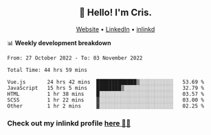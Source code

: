 
<h2 align="center">👋 Hello! I'm Cris.</h2>
<p align="center">
  <a href="https://www.criscunas.dev">Website</a> •
  <a href="https://www.linkedin.com/in/cristophercunas/">LinkedIn</a> •
  <a href="https://www.inlinkd.app">inlinkd</a>
  
</p>


📊 **Weekly development breakdown**
<!--START_SECTION:waka-->

```text
From: 27 October 2022 - To: 03 November 2022

Total Time: 44 hrs 59 mins

Vue.js       24 hrs 42 mins  █████████████▒░░░░░░░░░░░   53.69 %
JavaScript   15 hrs 5 mins   ████████▒░░░░░░░░░░░░░░░░   32.79 %
HTML         1 hr 38 mins    █░░░░░░░░░░░░░░░░░░░░░░░░   03.57 %
SCSS         1 hr 22 mins    ▓░░░░░░░░░░░░░░░░░░░░░░░░   03.00 %
Other        1 hr 2 mins     ▓░░░░░░░░░░░░░░░░░░░░░░░░   02.25 %
```

<!--END_SECTION:waka-->

<div> 
  <h3>Check out my inlinkd profile
  <a href="https://www.inlinkd.app/link/cristophercunas">here 👨‍💻</a>
  </h3>
</div>
